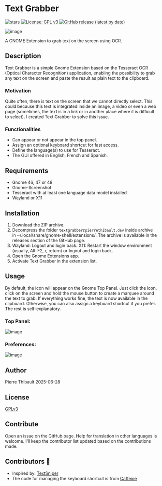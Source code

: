 # Text Grabber

[![stars](https://img.shields.io/github/stars/Pierre-Thibault/textgrabber-pierrethibault.dev)](https://github.com/Pierre-Thibault/textgrabber-pierrethibault.dev)
[![License: GPL v3](https://img.shields.io/badge/License-GPLv3-blue.svg)](https://www.gnu.org/licenses/gpl-3.0)
[![GitHub release (latest by date)](https://img.shields.io/github/v/tag/Pierre-Thibault/textgrabber-pierrethibault.dev)](https://github.com/Pierre-Thibault/textgrabber-pierrethibault.dev/releases/latest)

 
![image](https://github.com/user-attachments/assets/4506a4b4-bd4f-4406-a0ed-6a74ae1814fc)


A GNOME Extension to grab text on the screen using OCR.

## Description

Text Grabber is a simple Gnome Extension based on the Tesseract OCR (Optical Character Recognition) application, enabling the possibility to grab any text on the screen and paste the result as plain text to the clipboard.

### Motivation

Quite often, there is text on the screen that we cannot directly select. This could because this text is integrated inside an image, a video or even a web page (sometimes, the text is in a link or in another place where it is difficult to select). I created Text Grabber to solve this issue.

### Functionalities

- Can appear or not appear in the top panel.
- Assign an optional keyboard shortcut for fast access.
- Define the language(s) to use for Tesseract.
- The GUI offered in English, French and Spanish.

## Requirements

- Gnome 46, 47 or 48
- Gnome-Screenshot
- Tesseract with at least one language data model installed
- Wayland or X11

## Installation

1. Download the ZIP archive.
1. Decompress the folder `textgrabber@pierrethibault.dev` inside archive in ~/.local/share/gnome-shell/extensions/. The archive is available in the releases section of the GitHub page.
1. Wayland: Logout and login back. X11: Restart the window environment (usually, Alt-F2, r, return) or logout and login back.
1. Open the Gnome Extensions app.
1. Activate Text Grabber in the extension list.

## Usage

By default, the icon will appear on the Gnome Top Panel. Just click the icon, click on the screen and hold the mouse button to create a marquee around the text to grab. If everything works fine, the text is now available in the clipboard. Otherwise, you can also assign a keyboard shortcut if you prefer. The rest is self-explanatory.

### Top Panel: 

![image](https://github.com/user-attachments/assets/fe33fb6b-9431-48c8-88dd-32b73ba7eb4c)

### Preferences:

![image](https://github.com/user-attachments/assets/4fe711de-3aa4-4fe3-86fc-bcd482739eda)

## Author

Pierre Thibault 2025-06-28

## License

[GPLv3](https://www.gnu.org/licenses/gpl-3.0.en.html)

## Contribute

Open an issue on the GitHub page. Help for translation in other languages is welcome. I'll keep the contributor list updated based on the contributions made.

## Contributors 🌟

  - Inspired by: [TextSniper](https://www.textsniper.app)
  - The code for managing the keyboard shortcut is from [Caffeine](https://github.com/eonpatapon/gnome-shell-extension-caffeine)
